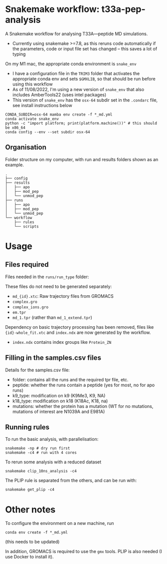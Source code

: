 # Snakemake workflow: t33a-pep-analysis

A Snakemake workflow for analysing T33A—peptide MD simulations.
* Currently using snakemake >=7.8, as this reruns code automatically if the parameters, code or input file set has changed – this saves a lot of typing

On my M1 mac, the appropriate conda environment is `snake_env`
* I have a configuration file in the `TRIM3` folder that activates the appropriate conda env and sets `$GMXLIB`, so that should be run before using this workflow
* As of 11/08/2022, I'm using a new version of `snake_env` that also includes AmberTools22 (uses intel packages)
* This version of `snake_env` has the `osx-64` subdir set in the `.condarc` file, see install instructions below

```
CONDA_SUBDIR=osx-64 mamba env create -f *_md.yml
conda activate snake_env
python -c "import platform; print(platform.machine())" # this should be x86_64
conda config --env --set subdir osx-64
```

## Organisation

Folder structure on my computer, with run and results folders shown as an example. 

```
.
├── config
├── results
│   ├── apo
│   ├── mod_pep
│   └── unmod_pep
├── runs
│   ├── apo
│   ├── mod_pep
│   └── unmod_pep
└── workflow
    ├── rules
    └── scripts
```
# Usage

## Files required

Files needed in the `runs/run_type` folder:

These files do not need to be generated separately: 
- `md_{id}.xtc`: Raw trajectory files from GROMACS 
- `complex.gro`
- `complex_ions.gro`
- `em.tpr`
- `md_1.tpr` (rather than `md_1_extend.tpr`)

Dependency on basic trajectory processing has been removed, files like `{id}-whole_fit.xtc` and `index.ndx` are now generated by the workflow.
- `index.ndx` contains index groups like `Protein_ZN`

## Filling in the samples.csv files

Details for the samples.csv file:
* folder: contains all the runs and the required tpr file, etc.
* peptide: whether the runs contain a peptide (yes for most, no for apo runs)
* k9_type: modification on k9 (K9Me3, K9, NA)
* k18_type: modification on k18 (K18Ac, K18, na)
* mutations: whether the protein has a mutation (WT for no mutations, mutations of interest are N1039A and E981A)

## Running rules

To run the basic analysis, with parallelisation:
```
snakemake -np # dry run first
snakemake -c4 # run with 4 cores
```

To rerun some analysis with a reduced dataset
```
snakemake clip_10ns_analysis -c4
```

The PLIP rule is separated from the others, and can be run with:
```
snakemake get_plip -c4
```

# Other notes 

To configure the environment on a new machine, run
```
conda env create -f *_md.yml
```
(this needs to be updated)

In addition, GROMACS is required to use the `gmx` tools.
PLIP is also needed (I use Docker to install it). 

